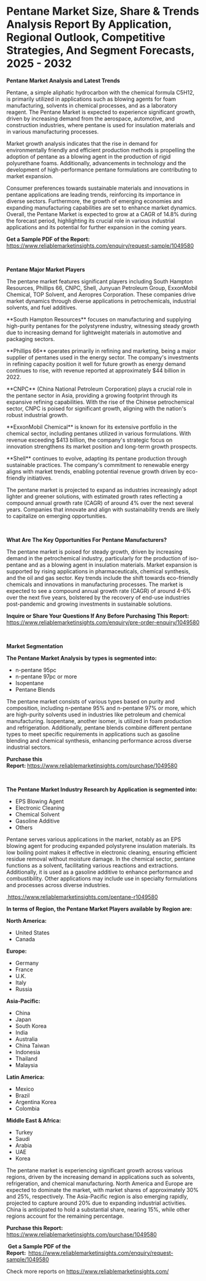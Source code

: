 <p><h1>Pentane Market Size, Share & Trends Analysis Report By Application, Regional Outlook, Competitive Strategies, And Segment Forecasts, 2025 - 2032</h1></p><p><strong>Pentane Market Analysis and Latest Trends</strong></p>
<p><p>Pentane, a simple aliphatic hydrocarbon with the chemical formula C5H12, is primarily utilized in applications such as blowing agents for foam manufacturing, solvents in chemical processes, and as a laboratory reagent. The Pentane Market is expected to experience significant growth, driven by increasing demand from the aerospace, automotive, and construction industries, where pentane is used for insulation materials and in various manufacturing processes.</p><p>Market growth analysis indicates that the rise in demand for environmentally friendly and efficient production methods is propelling the adoption of pentane as a blowing agent in the production of rigid polyurethane foams. Additionally, advancements in technology and the development of high-performance pentane formulations are contributing to market expansion.</p><p>Consumer preferences towards sustainable materials and innovations in pentane applications are leading trends, reinforcing its importance in diverse sectors. Furthermore, the growth of emerging economies and expanding manufacturing capabilities are set to enhance market dynamics. Overall, the Pentane Market is expected to grow at a CAGR of 14.8% during the forecast period, highlighting its crucial role in various industrial applications and its potential for further expansion in the coming years.</p></p>
<p><strong>Get a Sample PDF of the Report:&nbsp;</strong> <a href="https://www.reliablemarketinsights.com/enquiry/request-sample/1049580?utm_campaign=2647&utm_medium=2&utm_source=Github&utm_content=ia&utm_term=02042025&utm_id=pentane">https://www.reliablemarketinsights.com/enquiry/request-sample/1049580</a></p>
<p>&nbsp;</p>
<p><strong>Pentane Major Market Players</strong></p>
<p><p>The pentane market features significant players including South Hampton Resources, Phillips 66, CNPC, Shell, Junyuan Petroleum Group, ExxonMobil Chemical, TOP Solvent, and Aeropres Corporation. These companies drive market dynamics through diverse applications in petrochemicals, industrial solvents, and fuel additives.</p><p>**South Hampton Resources** focuses on manufacturing and supplying high-purity pentanes for the polystyrene industry, witnessing steady growth due to increasing demand for lightweight materials in automotive and packaging sectors. </p><p>**Phillips 66** operates primarily in refining and marketing, being a major supplier of pentanes used in the energy sector. The company's investments in refining capacity position it well for future growth as energy demand continues to rise, with revenue reported at approximately $44 billion in 2022.</p><p>**CNPC** (China National Petroleum Corporation) plays a crucial role in the pentane sector in Asia, providing a growing footprint through its expansive refining capabilities. With the rise of the Chinese petrochemical sector, CNPC is poised for significant growth, aligning with the nation's robust industrial growth.</p><p>**ExxonMobil Chemical** is known for its extensive portfolio in the chemical sector, including pentanes utilized in various formulations. With revenue exceeding $413 billion, the company's strategic focus on innovation strengthens its market position and long-term growth prospects.</p><p>**Shell** continues to evolve, adapting its pentane production through sustainable practices. The company's commitment to renewable energy aligns with market trends, enabling potential revenue growth driven by eco-friendly initiatives.</p><p>The pentane market is projected to expand as industries increasingly adopt lighter and greener solutions, with estimated growth rates reflecting a compound annual growth rate (CAGR) of around 4% over the next several years. Companies that innovate and align with sustainability trends are likely to capitalize on emerging opportunities.</p></p>
<p>&nbsp;</p>
<p><strong>What Are The Key Opportunities For Pentane Manufacturers?</strong></p>
<p><p>The pentane market is poised for steady growth, driven by increasing demand in the petrochemical industry, particularly for the production of iso-pentane and as a blowing agent in insulation materials. Market expansion is supported by rising applications in pharmaceuticals, chemical synthesis, and the oil and gas sector. Key trends include the shift towards eco-friendly chemicals and innovations in manufacturing processes. The market is expected to see a compound annual growth rate (CAGR) of around 4-6% over the next five years, bolstered by the recovery of end-use industries post-pandemic and growing investments in sustainable solutions.</p></p>
<p><strong>Inquire or Share Your Questions If Any Before Purchasing This Report:</strong> <a href="https://www.reliablemarketinsights.com/enquiry/pre-order-enquiry/1049580?utm_campaign=2647&utm_medium=2&utm_source=Github&utm_content=ia&utm_term=02042025&utm_id=pentane">https://www.reliablemarketinsights.com/enquiry/pre-order-enquiry/1049580</a></p>
<p>&nbsp;</p>
<p><strong>Market Segmentation</strong></p>
<p><strong>The Pentane Market Analysis by types is segmented into:</strong></p>
<p><ul><li>n-pentane 95pc</li><li>n-pentane 97pc or more</li><li>Isopentane</li><li>Pentane Blends</li></ul></p>
<p><p>The pentane market consists of various types based on purity and composition, including n-pentane 95% and n-pentane 97% or more, which are high-purity solvents used in industries like petroleum and chemical manufacturing. Isopentane, another isomer, is utilized in foam production and refrigeration. Additionally, pentane blends combine different pentane types to meet specific requirements in applications such as gasoline blending and chemical synthesis, enhancing performance across diverse industrial sectors.</p></p>
<p><strong>Purchase this Report:&nbsp;</strong><a href="https://www.reliablemarketinsights.com/purchase/1049580?utm_campaign=2647&utm_medium=2&utm_source=Github&utm_content=ia&utm_term=02042025&utm_id=pentane">https://www.reliablemarketinsights.com/purchase/1049580</a></p>
<p>&nbsp;</p>
<p><strong>The Pentane Market Industry Research by Application is segmented into:</strong></p>
<p><ul><li>EPS Blowing Agent</li><li>Electronic Cleaning</li><li>Chemical Solvent</li><li>Gasoline Additive</li><li>Others</li></ul></p>
<p><p>Pentane serves various applications in the market, notably as an EPS blowing agent for producing expanded polystyrene insulation materials. Its low boiling point makes it effective in electronic cleaning, ensuring efficient residue removal without moisture damage. In the chemical sector, pentane functions as a solvent, facilitating various reactions and extractions. Additionally, it is used as a gasoline additive to enhance performance and combustibility. Other applications may include use in specialty formulations and processes across diverse industries.</p></p>
<p><a href="https://www.reliablemarketinsights.com/pentane-r1049580?utm_campaign=2647&utm_medium=2&utm_source=Github&utm_content=ia&utm_term=02042025&utm_id=pentane">&nbsp;https://www.reliablemarketinsights.com/pentane-r1049580</a></p>
<p><strong>In terms of Region, the Pentane Market Players available by Region are:</strong></p>
<p>
    <p> <strong> North America: </strong>
        <ul>
            <li>United States</li>
            <li>Canada</li>
        </ul>
        </p> 
    <p> <strong> Europe: </strong>
        <ul>
            <li>Germany</li>
            <li>France</li>
            <li>U.K.</li>
            <li>Italy</li>
            <li>Russia</li>
        </ul>
        </p> 
    <p> <strong> Asia-Pacific: </strong>
        <ul>
            <li>China</li>
            <li>Japan</li>
            <li>South Korea</li>
            <li>India</li>
            <li>Australia</li>
            <li>China Taiwan</li>
            <li>Indonesia</li>
            <li>Thailand</li>
            <li>Malaysia</li>
        </ul>
        </p> 
    <p> <strong> Latin America: </strong>
        <ul>
            <li>Mexico</li>
            <li>Brazil</li>
            <li>Argentina Korea</li>
            <li>Colombia</li>
        </ul>
        </p> 
    <p> <strong> Middle East & Africa: </strong>
        <ul>
            <li>Turkey</li>
            <li>Saudi</li>
            <li>Arabia</li>
            <li>UAE</li>
            <li>Korea</li>
        </ul>
    </p>
    </p>
<p><p>The pentane market is experiencing significant growth across various regions, driven by the increasing demand in applications such as solvents, refrigeration, and chemical manufacturing. North America and Europe are expected to dominate the market, with market shares of approximately 30% and 25%, respectively. The Asia-Pacific region is also emerging rapidly, projected to capture around 20% due to expanding industrial activities. China is anticipated to hold a substantial share, nearing 15%, while other regions account for the remaining percentage.</p></p>
<p><strong>Purchase this Report: </strong><a href="https://www.reliablemarketinsights.com/purchase/1049580?utm_campaign=2647&utm_medium=2&utm_source=Github&utm_content=ia&utm_term=02042025&utm_id=pentane">https://www.reliablemarketinsights.com/purchase/1049580</a></p>
<p>&nbsp;<strong>Get a Sample PDF of the Report:&nbsp;&nbsp;</strong><a href="https://www.reliablemarketinsights.com/enquiry/request-sample/1049580?utm_campaign=2647&utm_medium=2&utm_source=Github&utm_content=ia&utm_term=02042025&utm_id=pentane">https://www.reliablemarketinsights.com/enquiry/request-sample/1049580</a></p>
<p><strong></strong></p>
<p>Check more reports on <a href="https://www.reliablemarketinsights.com/?utm_campaign=2647&utm_medium=2&utm_source=Github&utm_content=ia&utm_term=02042025&utm_id=pentane">https://www.reliablemarketinsights.com/</a></p>